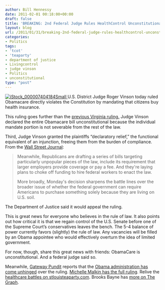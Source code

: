 ```yaml
---
author: Bill Hennessy
date: 2011-02-01 00:18:00+00:00
draft: false
title: 'BREAKING: 2nd Federal Judge Rules HealthControl Unconstitutional—No One Surprised'
layout: blog
url: /2011/01/31/breaking-2nd-federal-judge-rules-healthcontrol-unconstitutionalno-one-surprised/
categories:
- Politics
tags:
- 'tcot'
- 'teaparty'
- department of justice
- Livingcontrol
- judge vinson
- Politics
- unconstitutional
type: "post"
---
```


[![iStock_000007404184Small](https://hennessysview.com/wp-content/uploads/2011/01/iStock_000007404184Small_thumb.jpg)
](https://hennessysview.com/wp-content/uploads/2011/01/iStock_000007404184Small.jpg)U.S. District Judge Roger Vinson today ruled Obamacare directly violates the Constitution by mandating that citizens buy health insurance.

 

This ruling goes further than the [previous Virginia ruling.](https://online.wsj.com/article/SB10001424052748703727804576017672495623838.html) Judge Vinson declared the entire Obamacare bill unconstitutional because the individual mandate portion is not severable from the rest of the law.

 

Third, Judge Vinson granted the plaintiffs “declaratory relief,” the functional equivalent of an injunction, freeing them from the burden of compliance. From the [Wall Street Journal](https://online.wsj.com/article/SB10001424052748703439504576116361022463224.html?mod=WSJ_hp_LEFTTopStories):

 

>   
> 
> Meanwhile, Republicans are drafting a series of bills targeting particularly unpopular pieces of the law, include its requirement that larger employers provide coverage or pay a fee. And they're laying plans to choke off funding to hire federal workers to enact the law.
> 
>    
> 
> More broadly, Monday's decision sharpens the battle lines over the broader issue of whether the federal government can require Americans to purchase something solely because they are living on U.S. soil.
> 
> 

 

The Department of Justice said it would appeal the ruling.

 

This is great news for everyone who believes in the rule of law. It also points out how critical it is that we regain control of the U.S. Senate before one of the Supreme Court’s conservatives leaves the bench. The 5-4 balance of power currently favors (slightly) the rule of law. Any vacancies will be filled by an Obama appointee who would effectively overturn the idea of limited government. 

 

For now, though, share this great news with friends: ObamaCare is unconstitutional. And a federal judge said so. 

 

Meanwhile, [Gateway Pundit](https://gatewaypundit.rightnetwork.com/) reports that the [Obama administration has come unhinged](https://gatewaypundit.rightnetwork.com/2011/01/unreal-white-house-calls-obamacare-ruling-judicial-overreach/) over the ruling. [Michelle Malkin has the full ruling](https://michellemalkin.com/2011/01/31/unconstitutional-florida-judge-strikes-down-obamacare-mandate-full-decision-embedded/). Relive the [healthcare battles on stlouisteaparty.com](https://stlouisteaparty.com/index.php?s=healthcare+or+obamacare). Brooks Bayne has [more on The Graph](https://thegraph.com/2011/01/u-s-district-court-judge-roger-vinson-rules-obamacare-unconstitutional/).
